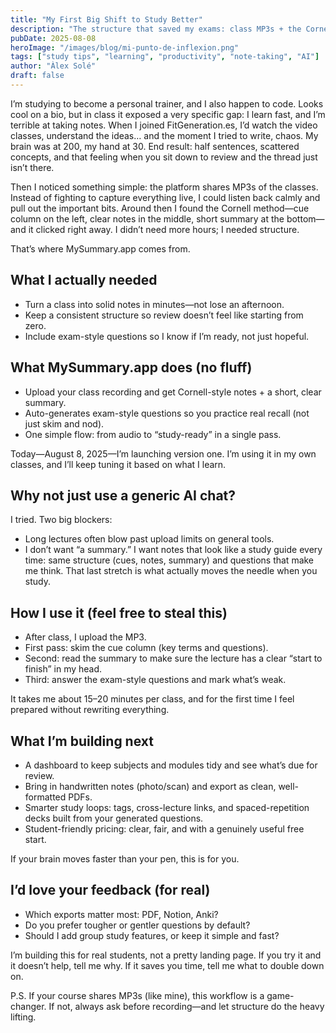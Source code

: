 ```yaml
---
title: "My First Big Shift to Study Better"
description: "The structure that saved my exams: class MP3s + the Cornell method + MySummary.app to turn lectures into useful notes."
pubDate: 2025-08-08
heroImage: "/images/blog/mi-punto-de-inflexion.png"
tags: ["study tips", "learning", "productivity", "note-taking", "AI"]
author: "Àlex Solé"
draft: false
---
```


I’m studying to become a personal trainer, and I also happen to code. Looks cool on a bio, but in class it exposed a very specific gap: I learn fast, and I’m terrible at taking notes. When I joined FitGeneration.es, I’d watch the video classes, understand the ideas… and the moment I tried to write, chaos. My brain was at 200, my hand at 30. End result: half sentences, scattered concepts, and that feeling when you sit down to review and the thread just isn’t there.

Then I noticed something simple: the platform shares MP3s of the classes. Instead of fighting to capture everything live, I could listen back calmly and pull out the important bits. Around then I found the Cornell method—cue column on the left, clear notes in the middle, short summary at the bottom—and it clicked right away. I didn’t need more hours; I needed structure.

That’s where MySummary.app comes from.

## What I actually needed

- Turn a class into solid notes in minutes—not lose an afternoon.
- Keep a consistent structure so review doesn’t feel like starting from zero.
- Include exam-style questions so I know if I’m ready, not just hopeful.


## What MySummary.app does (no fluff)

- Upload your class recording and get Cornell-style notes + a short, clear summary.
- Auto-generates exam-style questions so you practice real recall (not just skim and nod).
- One simple flow: from audio to “study-ready” in a single pass.

Today—August 8, 2025—I’m launching version one. I’m using it in my own classes, and I’ll keep tuning it based on what I learn.

## Why not just use a generic AI chat?

I tried. Two big blockers:

- Long lectures often blow past upload limits on general tools.
- I don’t want “a summary.” I want notes that look like a study guide every time: same structure (cues, notes, summary) and questions that make me think. That last stretch is what actually moves the needle when you study.


## How I use it (feel free to steal this)

- After class, I upload the MP3.
- First pass: skim the cue column (key terms and questions).
- Second: read the summary to make sure the lecture has a clear “start to finish” in my head.
- Third: answer the exam-style questions and mark what’s weak.

It takes me about 15–20 minutes per class, and for the first time I feel prepared without rewriting everything.

## What I’m building next

- A dashboard to keep subjects and modules tidy and see what’s due for review.
- Bring in handwritten notes (photo/scan) and export as clean, well-formatted PDFs.
- Smarter study loops: tags, cross-lecture links, and spaced-repetition decks built from your generated questions.
- Student-friendly pricing: clear, fair, and with a genuinely useful free start.

If your brain moves faster than your pen, this is for you.

## I’d love your feedback (for real)

- Which exports matter most: PDF, Notion, Anki?
- Do you prefer tougher or gentler questions by default?
- Should I add group study features, or keep it simple and fast?

I’m building this for real students, not a pretty landing page. If you try it and it doesn’t help, tell me why. If it saves you time, tell me what to double down on.

P.S. If your course shares MP3s (like mine), this workflow is a game-changer. If not, always ask before recording—and let structure do the heavy lifting.

